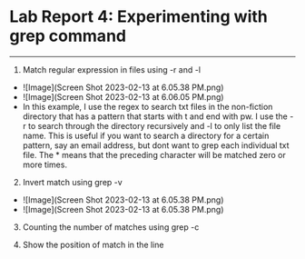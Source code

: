 # Lab Report 4: Experimenting with grep command
---

1. Match regular expression in files using -r and -l

- ![Image](Screen Shot 2023-02-13 at 6.05.38 PM.png)
- ![Image](Screen Shot 2023-02-13 at 6.06.05 PM.png)
- In this example, I use the regex to search txt files in the non-fiction directory that has a pattern that starts with t and end with pw. I use the -r to search through the directory recursively and -l to only list the file name. This is useful if you want to search a directory for a certain pattern, say an email address, but dont want to grep each individual txt file. The * means that the preceding character will be matched zero or more times.
 

2. Invert match using grep -v
- ![Image](Screen Shot 2023-02-13 at 6.05.38 PM.png)
- ![Image](Screen Shot 2023-02-13 at 6.05.38 PM.png)


3. Counting the number of matches using grep -c


4. Show the position of match in the line


